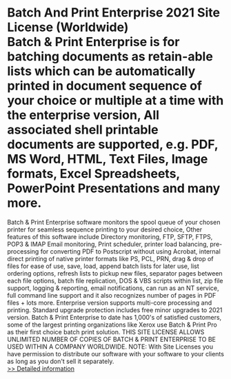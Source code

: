 # Batch And Print Enterprise 2021 Site License (Worldwide)<br />Batch & Print Enterprise is for batching documents as retain-able lists which can be automatically printed in document sequence of your choice or multiple at a time with the enterprise version, All associated shell printable documents are supported, e.g. PDF, MS Word, HTML, Text Files, Image formats, Excel Spreadsheets, PowerPoint Presentations and many more.
Batch & Print Enterprise software monitors the spool queue of your chosen printer for seamless sequence printing to your desired choice, Other features of this software include Directory monitoring, FTP, SFTP, FTPS, POP3 & IMAP Email monitoring, Print scheduler, printer load balancing, pre-processing for converting PDF to Postscript without using Acrobat, internal direct printing of native printer formats like PS, PCL, PRN, drag & drop of files for ease of use, save, load, append batch lists for later use, list ordering options, refresh lists to pickup new files, separator pages between each file options, batch file replication, DOS & VBS scripts within list, zip file support, logging & reporting, email notifications, can run as an NT service, full command line support and it also recognizes number of pages in PDF files + lots more.
Enterprise version supports multi-core processing and printing.
Standard upgrade protection includes free minor upgrades to 2021 version.
Batch & Print Enterprise to date has 1,000's of satisfied customers, some of the largest printing organizations like Xerox use Batch & Print Pro as their first choice batch print solution.
THIS SITE LICENSE ALLOWS UNLIMITED NUMBER OF COPIES OF BATCH & PRINT ENTERPRISE TO BE USED WITHIN A COMPANY WORLDWIDE.
NOTE: With Site Licenses you have permission to distribute our software with your software to your clients as long as you don't sell it separately.<br />[>> Detailed information](https://secure.shareit.com/shareit/product.html?productid=300994739&affiliateid=200057808)